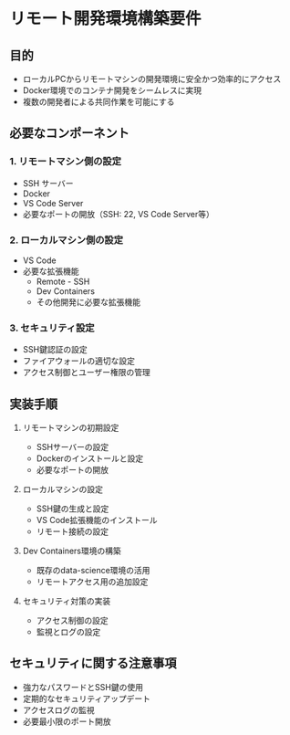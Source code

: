 # リモート開発環境構築要件

## 目的
- ローカルPCからリモートマシンの開発環境に安全かつ効率的にアクセス
- Docker環境でのコンテナ開発をシームレスに実現
- 複数の開発者による共同作業を可能にする

## 必要なコンポーネント

### 1. リモートマシン側の設定
- SSH サーバー
- Docker
- VS Code Server
- 必要なポートの開放（SSH: 22, VS Code Server等）

### 2. ローカルマシン側の設定
- VS Code
- 必要な拡張機能
  - Remote - SSH
  - Dev Containers
  - その他開発に必要な拡張機能

### 3. セキュリティ設定
- SSH鍵認証の設定
- ファイアウォールの適切な設定
- アクセス制御とユーザー権限の管理

## 実装手順
1. リモートマシンの初期設定
   - SSHサーバーの設定
   - Dockerのインストールと設定
   - 必要なポートの開放

2. ローカルマシンの設定
   - SSH鍵の生成と設定
   - VS Code拡張機能のインストール
   - リモート接続の設定

3. Dev Containers環境の構築
   - 既存のdata-science環境の活用
   - リモートアクセス用の追加設定

4. セキュリティ対策の実装
   - アクセス制御の設定
   - 監視とログの設定

## セキュリティに関する注意事項
- 強力なパスワードとSSH鍵の使用
- 定期的なセキュリティアップデート
- アクセスログの監視
- 必要最小限のポート開放
